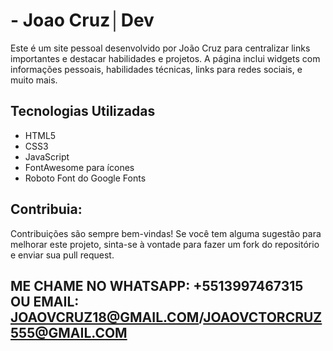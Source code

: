

# - Joao Cruz│Dev

Este é um site pessoal desenvolvido por João Cruz para centralizar links importantes e destacar habilidades e projetos. A página inclui widgets com informações pessoais, habilidades técnicas, links para redes sociais, e muito mais.


## Tecnologias Utilizadas

- HTML5
- CSS3
- JavaScript
- FontAwesome para ícones
- Roboto Font do Google Fonts


## Contribuia:

Contribuições são sempre bem-vindas! Se você tem alguma sugestão para melhorar este projeto, sinta-se à vontade para fazer um fork do repositório e enviar sua pull request.

## ME CHAME NO WHATSAPP: +5513997467315 OU EMAIL: JOAOVCRUZ18@GMAIL.COM/JOAOVCTORCRUZ555@GMAIL.COM